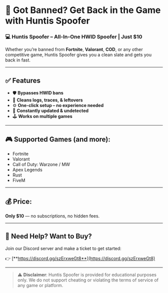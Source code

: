 # 🚫 Got Banned? Get Back in the Game with Huntis Spoofer

### 💻 Huntis Spoofer – All-In-One HWID Spoofer | Just $10

Whether you’re banned from **Fortnite**, **Valorant**, **COD**, or any other competitive game, Huntis Spoofer gives you a clean slate and gets you back in fast.

---

## ✅ Features

- 🛡️ **Bypasses HWID bans**
- 🧼 **Cleans logs, traces, & leftovers**
- ⚙️ **One-click setup – no experience needed**
- 🔄 **Constantly updated & undetected**
- 🕹️ **Works on multiple games**

---

## 🎮 Supported Games (and more):
- Fortnite
- Valorant
- Call of Duty: Warzone / MW
- Apex Legends
- Rust
- FiveM

---

## 💰 Price:
**Only $10** — no subscriptions, no hidden fees.

---

## 💬 Need Help? Want to Buy?

Join our Discord server and make a ticket to get started:

👉 [**https://discord.gg/szErxweGt8**](https://discord.gg/szErxweGt8)

---

> ⚠️ **Disclaimer**: Huntis Spoofer is provided for educational purposes only. We do not support cheating or violating the terms of service of any game or platform.
